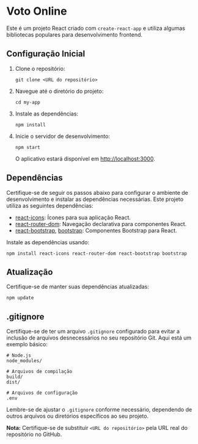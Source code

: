 # Voto Online

Este é um projeto React criado com `create-react-app` e utiliza algumas bibliotecas populares para desenvolvimento frontend.

## Configuração Inicial

1. Clone o repositório:

   `git clone <URL do repositório>`

2. Navegue até o diretório do projeto:

   `cd my-app`

3. Instale as dependências:

   `npm install`

4. Inicie o servidor de desenvolvimento:

   `npm start`

   O aplicativo estará disponível em [http://localhost:3000](http://localhost:3000).

## Dependências

Certifique-se de seguir os passos abaixo para configurar o ambiente de desenvolvimento e instalar as dependências necessárias.
Este projeto utiliza as seguintes dependências:

- [react-icons](https://react-icons.github.io/react-icons/): Ícones para sua aplicação React.
- [react-router-dom](https://reactrouter.com/): Navegação declarativa para componentes React.
- [react-bootstrap](https://react-bootstrap.github.io/), [bootstrap](https://getbootstrap.com/): Componentes Bootstrap para React.

Instale as dependências usando:

`npm install react-icons react-router-dom react-bootstrap bootstrap`

## Atualização

Certifique-se de manter suas dependências atualizadas:

`npm update`

## .gitignore

Certifique-se de ter um arquivo `.gitignore` configurado para evitar a inclusão de arquivos desnecessários no seu repositório Git. Aqui está um exemplo básico:

```
# Node.js
node_modules/

# Arquivos de compilação
build/
dist/

# Arquivos de configuração
.env
```

Lembre-se de ajustar o `.gitignore` conforme necessário, dependendo de outros arquivos ou diretórios específicos ao seu projeto.

**Nota:** Certifique-se de substituir `<URL do repositório>` pela URL real do repositório no GitHub.
